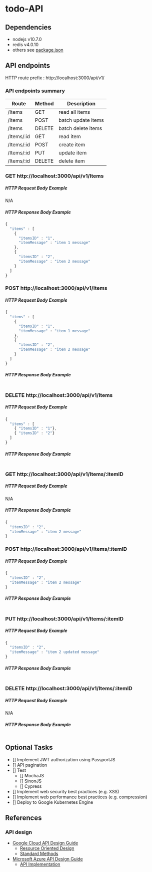 # todo-API

## Dependencies
* nodejs v10.7.0
* redis v4.0.10
* others see [package.json](https://github.com/bcko/todo-API/blob/master/package.json)

## API endpoints

HTTP route prefix : http://localhost:3000/api/v1/

### API endpoints summary
Route      | Method | Description
-----------|--------|--------------------
/Items     | GET    | read all items
/Items     | POST   | batch update items
/Items     | DELETE | batch delete items
/Items/:id | GET    | read item
/Items/:id | POST   | create item
/Items/:id | PUT    | update item
/Items/:id | DELETE | delete item

### GET http://localhost:3000/api/v1/Items

##### HTTP Request Body Example
N/A

##### HTTP Response Body Example
```javascript
{
  "items" : [
    { 
      "itemsID" : "1",
      "itemMessage" : "item 1 message"
    },
    {
      "itemsID" : "2",
      "itemMessage" : "item 2 message"
    }
  ]
}
```

### POST http://localhost:3000/api/v1/Items
##### HTTP Request Body Example

```javascript 
{
  "items" : [
    { 
      "itemsID" : "1",
      "itemMessage" : "item 1 message"
    },
    {
      "itemsID" : "2",
      "itemMessage" : "item 2 message"
    }
  ]
}

```

##### HTTP Response Body Example
```javascript


```

### DELETE http://localhost:3000/api/v1/Items
##### HTTP Request Body Example

```javascript 
{
  "items" : [
    { "itemsID" : "1"},
    { "itemsID" : "2"}
  ]
}
```


##### HTTP Response Body Example
```javascript

```

### GET http://localhost:3000/api/v1/Items/:itemID
##### HTTP Request Body Example
N/A

##### HTTP Response Body Example
```javascript
{
  "itemsID" : "2",
  "itemMessage" : "item 2 message"
}
```

### POST http://localhost:3000/api/v1/Items/:itemID
##### HTTP Request Body Example
```javascript 
{
  "itemsID" : "2",
  "itemMessage" : "item 2 message"
}
```

##### HTTP Response Body Example
```javascript


```

### PUT http://localhost:3000/api/v1/Items/:itemID
##### HTTP Request Body Example
```javascript 
{
  "itemsID" : "2",
  "itemMessage" : "item 2 updated message"
}
```

##### HTTP Response Body Example
```javascript


```
### DELETE http://localhost:3000/api/v1/Items/:itemID
##### HTTP Request Body Example
N/A

##### HTTP Response Body Example
```javascript


```

## Optional Tasks
- [] Implement JWT authorization using PassportJS
- [] API pagination
- [] Test
  - [] MochaJS
  - [] SinonJS
  - [] Cypress
- [] Implement web security best practices (e.g. XSS)
- [] Implement web performance best practices (e.g. compression) 
- [] Deploy to Google Kubernetes Engine


## References
### API design
* [Google Cloud API Design Guide](https://cloud.google.com/apis/design/)
  * [Resource Oriented Design](https://cloud.google.com/apis/design/resources)
  * [Standard Methods](https://cloud.google.com/apis/design/standard_methods)
* [Microsoft Azure API Design Guide](https://docs.microsoft.com/en-us/azure/architecture/best-practices/api-design)
  * [API Implementation](https://docs.microsoft.com/en-us/azure/architecture/best-practices/api-implementation)
